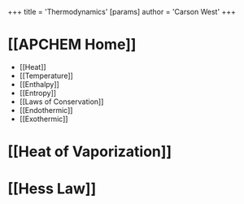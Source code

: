+++
 title = 'Thermodynamics'
[params]
	author = 'Carson West'
+++
# [[APCHEM Home]]

- [[Heat]]
- [[Temperature]]
- [[Enthalpy]]
- [[Entropy]]
- [[Laws of Conservation]]
- [[Endothermic]]
- [[Exothermic]]
# [[Heat of Vaporization]]
# [[Hess Law]]